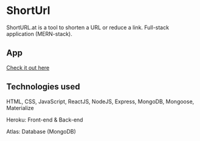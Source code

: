 # ShortUrl
ShortURL.at is a tool to shorten a URL or reduce a link.
Full-stack application (MERN-stack).

## App

[Check it out here](https://shorturl-client.herokuapp.com/)

## Technologies used

HTML, CSS, JavaScript, ReactJS, NodeJS, Express, MongoDB, Mongoose, Materialize

Heroku: Front-end & Back-end

Atlas: Database (MongoDB)
